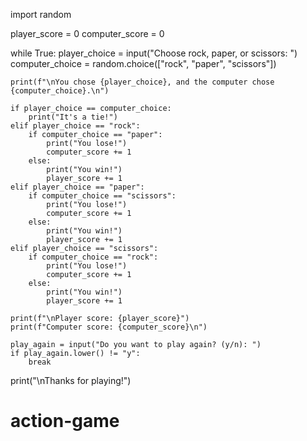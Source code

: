 import random

player_score = 0
computer_score = 0

while True:
    player_choice = input("Choose rock, paper, or scissors: ")
    computer_choice = random.choice(["rock", "paper", "scissors"])

    print(f"\nYou chose {player_choice}, and the computer chose {computer_choice}.\n")

    if player_choice == computer_choice:
        print("It's a tie!")
    elif player_choice == "rock":
        if computer_choice == "paper":
            print("You lose!")
            computer_score += 1
        else:
            print("You win!")
            player_score += 1
    elif player_choice == "paper":
        if computer_choice == "scissors":
            print("You lose!")
            computer_score += 1
        else:
            print("You win!")
            player_score += 1
    elif player_choice == "scissors":
        if computer_choice == "rock":
            print("You lose!")
            computer_score += 1
        else:
            print("You win!")
            player_score += 1

    print(f"\nPlayer score: {player_score}")
    print(f"Computer score: {computer_score}\n")

    play_again = input("Do you want to play again? (y/n): ")
    if play_again.lower() != "y":
        break

print("\nThanks for playing!") 
# action-game
